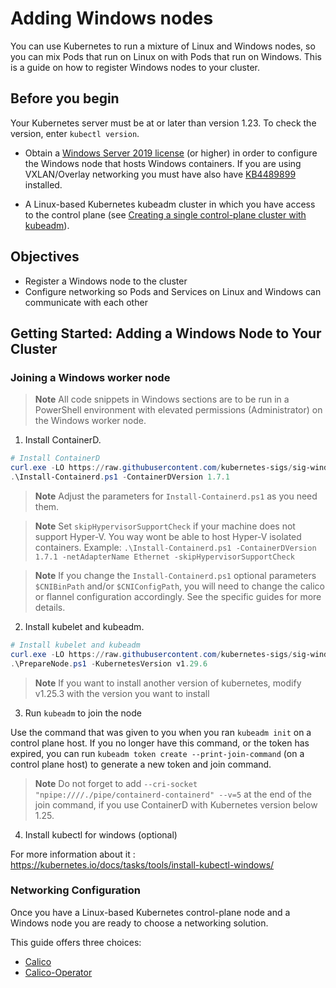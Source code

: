 # Adding Windows nodes

You can use Kubernetes to run a mixture of Linux and Windows nodes, so you can mix Pods that run on Linux on with Pods that run on Windows. This is a guide on how to register Windows nodes to your cluster.

## Before you begin

Your Kubernetes server must be at or later than version 1.23. To check the version, enter `kubectl version`.

- Obtain a [Windows Server 2019 license](https://www.microsoft.com/en-us/cloud-platform/windows-server-pricing) (or higher) in order to configure the Windows node that hosts Windows containers. If you are using VXLAN/Overlay networking you must have also have [KB4489899](https://support.microsoft.com/help/4489899) installed.

- A Linux-based Kubernetes kubeadm cluster in which you have access to the control plane (see [Creating a single control-plane cluster with kubeadm](https://kubernetes-docsy-staging.netlify.app/docs/setup/production-environment/tools/kubeadm/create-cluster-kubeadm/)).

## Objectives

- Register a Windows node to the cluster
- Configure networking so Pods and Services on Linux and Windows can communicate with each other

## Getting Started: Adding a Windows Node to Your Cluster

### Joining a Windows worker node

> **Note** All code snippets in Windows sections are to be run in a PowerShell environment with elevated permissions (Administrator) on the Windows worker node.

1. Install ContainerD.

```PowerShell
# Install ContainerD
curl.exe -LO https://raw.githubusercontent.com/kubernetes-sigs/sig-windows-tools/master/hostprocess/Install-Containerd.ps1
.\Install-Containerd.ps1 -ContainerDVersion 1.7.1
```

> **Note** Adjust the parameters for `Install-Containerd.ps1` as you need them.

> **Note** Set `skipHypervisorSupportCheck` if your machine does not support Hyper-V. You way wont be able to host Hyper-V isolated containers.
> Example: `.\Install-Containerd.ps1 -ContainerDVersion 1.7.1 -netAdapterName Ethernet -skipHypervisorSupportCheck`

> **Note** If you change the `Install-Containerd.ps1` optional parameters `$CNIBinPath` and/or `$CNIConfigPath`, you will need to change the calico
> or flannel configuration accordingly. See the specific guides for more details.

2. Install kubelet and kubeadm.

```PowerShell
# Install kubelet and kubeadm
curl.exe -LO https://raw.githubusercontent.com/kubernetes-sigs/sig-windows-tools/master/hostprocess/PrepareNode.ps1
.\PrepareNode.ps1 -KubernetesVersion v1.29.6
```

> **Note** If you want to install another version of kubernetes, modify v1.25.3 with the version you want to install

3. Run `kubeadm` to join the node

Use the command that was given to you when you ran `kubeadm init` on a control plane host. If you no longer have this command, or the token has expired, you can run `kubeadm token create --print-join-command` (on a control plane host) to generate a new token and join command.

> **Note** Do not forget to add `--cri-socket "npipe:////./pipe/containerd-containerd" --v=5` at the end of the join command, if you use ContainerD with Kubernetes version below 1.25.

4. Install kubectl for windows (optional)

For more information about it : https://kubernetes.io/docs/tasks/tools/install-kubectl-windows/

### Networking Configuration

Once you have a Linux-based Kubernetes control-plane node and a Windows node you are ready to choose a networking solution.

This guide offers three choices:

- [Calico](calico.md)
- [Calico-Operator](calico_operator.md)

